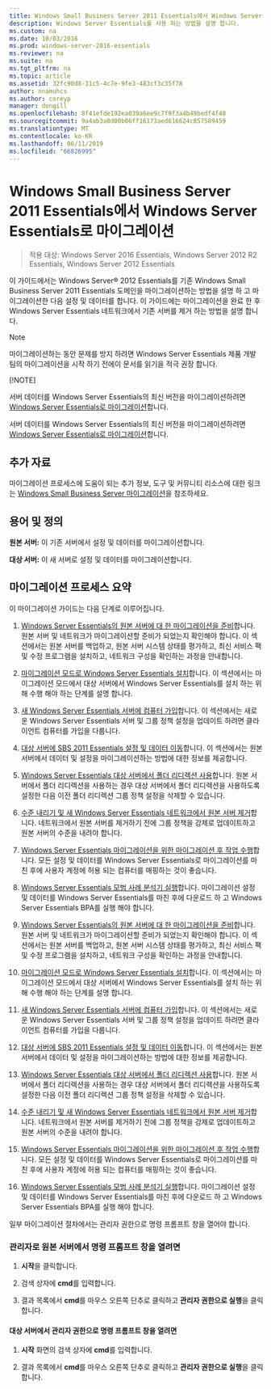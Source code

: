 ```yaml
---
title: Windows Small Business Server 2011 Essentials에서 Windows Server Essentials로 마이그레이션
description: Windows Server Essentials를 사용 하는 방법을 설명 합니다.
ms.custom: na
ms.date: 10/03/2016
ms.prod: windows-server-2016-essentials
ms.reviewer: na
ms.suite: na
ms.tgt_pltfrm: na
ms.topic: article
ms.assetid: 32fc90d8-31c5-4c7e-9fe3-483cf3c35f78
author: nnamuhcs
ms.author: coreyp
manager: dongill
ms.openlocfilehash: 8f41efde192ea039a6ee9c7f9f3a4b49bedf4f48
ms.sourcegitcommit: 9a4ab3a0d00b06ff16173aed616624c857589459
ms.translationtype: MT
ms.contentlocale: ko-KR
ms.lasthandoff: 06/11/2019
ms.locfileid: "66826995"
---
```

# <a name="migrate-windows-small-business-server-2011-essentials-to-windows-server-essentials"></a>Windows Small Business Server 2011 Essentials에서 Windows Server Essentials로 마이그레이션

>적용 대상: Windows Server 2016 Essentials, Windows Server 2012 R2 Essentials, Windows Server 2012 Essentials

이 가이드에서는 Windows Server® 2012 Essentials를 기존 Windows Small Business Server 2011 Essentials 도메인을 마이그레이션하는 방법을 설명 하 고 마이그레이션한 다음 설정 및 데이터를 합니다. 이 가이드에는 마이그레이션을 완료 한 후 Windows Server Essentials 네트워크에서 기존 서버를 제거 하는 방법을 설명 합니다.  
  
> [!NOTE]
>  마이그레이션하는 동안 문제를 방지 하려면 Windows Server Essentials 제품 개발 팀의 마이그레이션을 시작 하기 전에이 문서를 읽기을 적극 권장 합니다.  
> 
> [!NOTE]
> 
>  서버 데이터를 Windows Server Essentials의 최신 버전을 마이그레이션하려면 [Windows Server Essentials로 마이그레이션](Migrate-from-Previous-Versions-to-Windows-Server-Essentials-or-Windows-Server-Essentials-Experience.md)합니다.  
> 
>  서버 데이터를 Windows Server Essentials의 최신 버전을 마이그레이션하려면 [Windows Server Essentials로 마이그레이션](../migrate/Migrate-from-Previous-Versions-to-Windows-Server-Essentials-or-Windows-Server-Essentials-Experience.md)합니다.  

  
## <a name="additional-resources"></a>추가 자료  
 마이그레이션 프로세스에 도움이 되는 추가 정보, 도구 및 커뮤니티 리소스에 대한 링크는 [Windows Small Business Server 마이그레이션](https://go.microsoft.com/fwlink/?LinkId=217520)을 참조하세요.  
  
## <a name="terms-and-definitions"></a>용어 및 정의  
 **원본 서버:** 이 기존 서버에서 설정 및 데이터를 마이그레이션합니다.  
  
 **대상 서버:** 이 새 서버로 설정 및 데이터를 마이그레이션합니다.  
  
## <a name="migration-process-summary"></a>마이그레이션 프로세스 요약  
 이 마이그레이션 가이드는 다음 단계로 이루어집니다.  
  

1.  [Windows Server Essentials의 원본 서버에 대 한 마이그레이션을 준비](Prepare-your-Source-Server-for-Windows-Server-Essentials-migration.md)합니다.  원본 서버 및 네트워크가 마이그레이션할 준비가 되었는지 확인해야 합니다. 이 섹션에서는 원본 서버를 백업하고, 원본 서버 시스템 상태를 평가하고, 최신 서비스 팩 및 수정 프로그램을 설치하고, 네트워크 구성을 확인하는 과정을 안내합니다.  
  
2.  [마이그레이션 모드로 Windows Server Essentials 설치](Install-Windows-Server-Essentials-in-migration-mode.md)합니다.  이 섹션에서는 마이그레이션 모드에서 대상 서버에서 Windows Server Essentials를 설치 하는 위해 수행 해야 하는 단계를 설명 합니다.  
  
3.  [새 Windows Server Essentials 서버에 컴퓨터 가입](Join-computers-to-the-new-Windows-Server-Essentials-server.md)합니다.  이 섹션에서는 새로운 Windows Server Essentials 서버 및 그룹 정책 설정을 업데이트 하려면 클라이언트 컴퓨터를 가입을 다룹니다.  
  
4.  [대상 서버에 SBS 2011 Essentials 설정 및 데이터 이동](Move-Windows-SBS-2011-Essentials-to-the-Destination-Server-for-migration.md)합니다.  이 섹션에서는 원본 서버에서 데이터 및 설정을 마이그레이션하는 방법에 대한 정보를 제공합니다.  
  
5.  [Windows Server Essentials 대상 서버에서 폴더 리디렉션 사용](Enable-folder-redirection-on-the-Windows-Server-Essentials-Destination-Server.md)합니다.  원본 서버에서 폴더 리디렉션을 사용하는 경우 대상 서버에서 폴더 리디렉션을 사용하도록 설정한 다음 이전 폴더 리디렉션 그룹 정책 설정을 삭제할 수 있습니다.  
  
6.  [수준 내리기 및 새 Windows Server Essentials 네트워크에서 원본 서버 제거](Demote-and-remove-the-Source-Server-from-the-new-Windows-Server-Essentials-network.md)합니다.  네트워크에서 원본 서버를 제거하기 전에 그룹 정책을 강제로 업데이트하고 원본 서버의 수준을 내려야 합니다.  
  
7.  [Windows Server Essentials 마이그레이션을 위한 마이그레이션 후 작업 수행](Perform-post-migration-tasks-for-Windows-Server-Essentials-migration.md)합니다.  모든 설정 및 데이터를 Windows Server Essentials로 마이그레이션를 마친 후에 사용자 계정에 허용 되는 컴퓨터를 매핑하는 것이 좋습니다.  
  
8.  [Windows Server Essentials 모범 사례 분석기 실행](Run-the-Windows-Server-Essentials-Best-Practices-Analyzer.md)합니다.  마이그레이션 설정 및 데이터를 Windows Server Essentials를 마친 후에 다운로드 하 고 Windows Server Essentials BPA를 실행 해야 합니다.  

1.  [Windows Server Essentials의 원본 서버에 대 한 마이그레이션을 준비](../migrate/Prepare-your-Source-Server-for-Windows-Server-Essentials-migration.md)합니다.  원본 서버 및 네트워크가 마이그레이션할 준비가 되었는지 확인해야 합니다. 이 섹션에서는 원본 서버를 백업하고, 원본 서버 시스템 상태를 평가하고, 최신 서비스 팩 및 수정 프로그램을 설치하고, 네트워크 구성을 확인하는 과정을 안내합니다.  
  
2.  [마이그레이션 모드로 Windows Server Essentials 설치](../migrate/Install-Windows-Server-Essentials-in-migration-mode.md)합니다.  이 섹션에서는 마이그레이션 모드에서 대상 서버에서 Windows Server Essentials를 설치 하는 위해 수행 해야 하는 단계를 설명 합니다.  
  
3.  [새 Windows Server Essentials 서버에 컴퓨터 가입](../migrate/Join-computers-to-the-new-Windows-Server-Essentials-server.md)합니다.  이 섹션에서는 새로운 Windows Server Essentials 서버 및 그룹 정책 설정을 업데이트 하려면 클라이언트 컴퓨터를 가입을 다룹니다.  
  
4.  [대상 서버에 SBS 2011 Essentials 설정 및 데이터 이동](../migrate/Move-Windows-SBS-2011-Essentials-to-the-Destination-Server-for-migration.md)합니다.  이 섹션에서는 원본 서버에서 데이터 및 설정을 마이그레이션하는 방법에 대한 정보를 제공합니다.  
  
5.  [Windows Server Essentials 대상 서버에서 폴더 리디렉션 사용](../migrate/Enable-folder-redirection-on-the-Windows-Server-Essentials-Destination-Server.md)합니다.  원본 서버에서 폴더 리디렉션을 사용하는 경우 대상 서버에서 폴더 리디렉션을 사용하도록 설정한 다음 이전 폴더 리디렉션 그룹 정책 설정을 삭제할 수 있습니다.  
  
6.  [수준 내리기 및 새 Windows Server Essentials 네트워크에서 원본 서버 제거](../migrate/Demote-and-remove-the-Source-Server-from-the-new-Windows-Server-Essentials-network.md)합니다.  네트워크에서 원본 서버를 제거하기 전에 그룹 정책을 강제로 업데이트하고 원본 서버의 수준을 내려야 합니다.  
  
7.  [Windows Server Essentials 마이그레이션을 위한 마이그레이션 후 작업 수행](../migrate/Perform-post-migration-tasks-for-Windows-Server-Essentials-migration.md)합니다.  모든 설정 및 데이터를 Windows Server Essentials로 마이그레이션를 마친 후에 사용자 계정에 허용 되는 컴퓨터를 매핑하는 것이 좋습니다.  
  
8.  [Windows Server Essentials 모범 사례 분석기 실행](../migrate/Run-the-Windows-Server-Essentials-Best-Practices-Analyzer.md)합니다.  마이그레이션 설정 및 데이터를 Windows Server Essentials를 마친 후에 다운로드 하 고 Windows Server Essentials BPA를 실행 해야 합니다.  

  
 일부 마이그레이션 절차에서는 관리자 권한으로 명령 프롬프트 창을 열어야 합니다.  
  
###  <a name="BKMK_OpenACommandPromptAsAdmin"></a> 관리자로 원본 서버에서 명령 프롬프트 창을 열려면  
  
1.  **시작**을 클릭합니다.  
  
2.  검색 상자에 **cmd**를 입력합니다.  
  
3.  결과 목록에서 **cmd**를 마우스 오른쪽 단추로 클릭하고 **관리자 권한으로 실행**을 클릭합니다.  
  
#### <a name="to-open-a-command-prompt-window-on-the-destination-server-as-an-administrator"></a>대상 서버에서 관리자 권한으로 명령 프롬프트 창을 열려면  
  
1.  **시작** 화면의 검색 상자에 **cmd**를 입력합니다.  
  
2.  결과 목록에서 **cmd**를 마우스 오른쪽 단추로 클릭하고 **관리자 권한으로 실행**을 클릭합니다.
